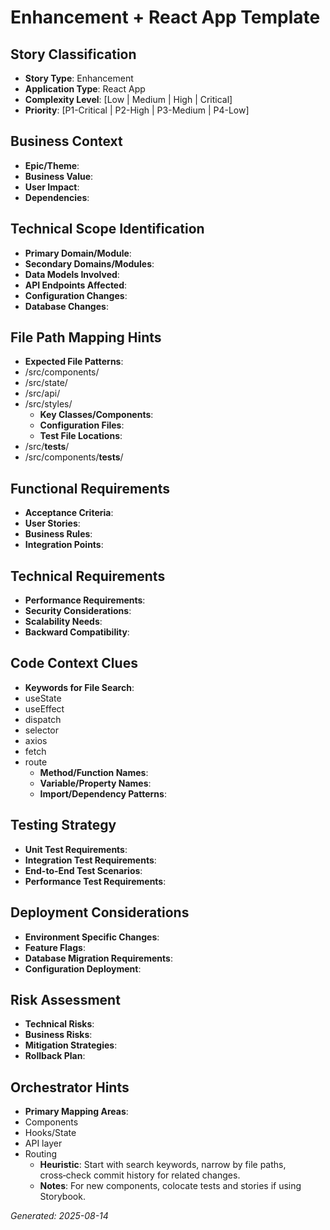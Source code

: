 # Enhancement + React App Template


## Story Classification
- **Story Type**: Enhancement
- **Application Type**: React App
- **Complexity Level**: [Low | Medium | High | Critical]
- **Priority**: [P1-Critical | P2-High | P3-Medium | P4-Low]


## Business Context
- **Epic/Theme**: 
- **Business Value**: 
- **User Impact**: 
- **Dependencies**:


## Technical Scope Identification
- **Primary Domain/Module**: 
- **Secondary Domains/Modules**: 
- **Data Models Involved**: 
- **API Endpoints Affected**: 
- **Configuration Changes**: 
- **Database Changes**:


## File Path Mapping Hints
- **Expected File Patterns**:
- /src/components/
- /src/state/
- /src/api/
- /src/styles/
    - **Key Classes/Components**: 
    - **Configuration Files**: 
    - **Test File Locations**:
- /src/__tests__/
- /src/components/__tests__/


## Functional Requirements
- **Acceptance Criteria**: 
- **User Stories**: 
- **Business Rules**: 
- **Integration Points**:


## Technical Requirements
- **Performance Requirements**: 
- **Security Considerations**: 
- **Scalability Needs**: 
- **Backward Compatibility**:


## Code Context Clues
- **Keywords for File Search**:
- useState
- useEffect
- dispatch
- selector
- axios
- fetch
- route
    - **Method/Function Names**: 
    - **Variable/Property Names**: 
    - **Import/Dependency Patterns**:


## Testing Strategy
- **Unit Test Requirements**: 
- **Integration Test Requirements**: 
- **End-to-End Test Scenarios**: 
- **Performance Test Requirements**:


## Deployment Considerations
- **Environment Specific Changes**: 
- **Feature Flags**: 
- **Database Migration Requirements**: 
- **Configuration Deployment**:


## Risk Assessment
- **Technical Risks**: 
- **Business Risks**: 
- **Mitigation Strategies**: 
- **Rollback Plan**:


## Orchestrator Hints
- **Primary Mapping Areas**:
- Components
- Hooks/State
- API layer
- Routing
    - **Heuristic**: Start with search keywords, narrow by file paths, cross‑check commit history for related changes.
    - **Notes**: For new components, colocate tests and stories if using Storybook.


_Generated: 2025-08-14_
